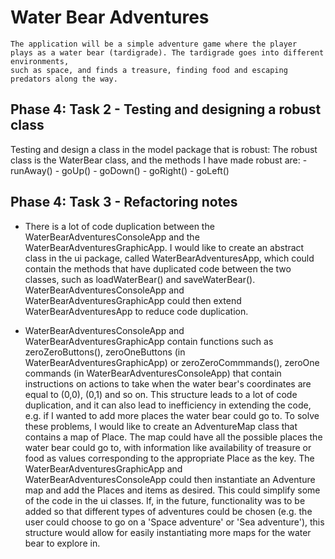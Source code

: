 # Water Bear Adventures

    The application will be a simple adventure game where the player 
    plays as a water bear (tardigrade). The tardigrade goes into different environments,
    such as space, and finds a treasure, finding food and escaping predators along the way.
     
## Phase 4: Task 2 - Testing and designing a robust class

Testing and design a class in the model package that is robust:
The robust class is the WaterBear class, and the methods I have made robust are:
    - runAway()
    - goUp()
    - goDown()
    - goRight()
    - goLeft()
    
## Phase 4: Task 3 - Refactoring notes
   - There is a lot of code duplication between the WaterBearAdventuresConsoleApp and the WaterBearAdventuresGraphicApp.
    I would like to create an abstract class in the ui package, called WaterBearAdventuresApp, which could contain the 
    methods that have duplicated code between the two classes, such as loadWaterBear() and saveWaterBear().
    WaterBearAdventuresConsoleApp and WaterBearAdventuresGraphicApp could then extend WaterBearAdventuresApp to 
    reduce code duplication.
    
   - WaterBearAdventuresConsoleApp and WaterBearAdventuresGraphicApp contain functions such as zeroZeroButtons(), 
   zeroOneButtons (in WaterBearAdventuresGraphicApp) or zeroZeroCommmands(), zeroOne commands 
   (in WaterBearAdventuresConsoleApp) that contain instructions on actions to take when the water bear's coordinates are
   equal to (0,0), (0,1) and so on. This structure leads to a lot of code duplication, and it can also lead to 
   inefficiency in extending the code, e.g. if I wanted to add more places the water bear could go to. To solve these 
   problems, I would like to create an AdventureMap class that contains a map of Place. The map could have all 
   the possible places the water bear could go to, with information like availability of treasure or food as values 
   corresponding to the appropriate Place as the key. The WaterBearAdventuresGraphicApp and 
   WaterBearAdventuresConsoleApp could then instantiate an Adventure map and add the Places and items as desired. This
   could simplify some of the code in the ui classes. If, in the future, functionality was to be added so that different
   types of adventures could be chosen (e.g. the user could choose to go on a 'Space adventure' or 'Sea adventure'), 
   this structure would allow for easily instantiating more maps for the water bear to explore in. 
  
   




